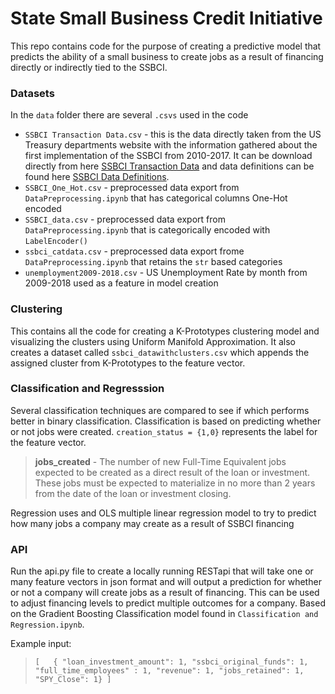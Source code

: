 # State Small Business Credit Initiative

This repo contains code for the purpose of creating a predictive model that predicts the ability of a small business to create jobs as a result of financing directly or indirectly tied to the SSBCI.

### Datasets

In the `data` folder there are several `.csvs` used in the code

- `SSBCI Transaction Data.csv` - this is the data directly taken from the US Treasury departments website with the information gathered about the first implementation of the SSBCI from 2010-2017. It can be download directly from here [SSBCI Transaction Data](https://home.treasury.gov/system/files/256/SSBCI-Transactions-Dataset.csv) and data definitions can be found here [SSBCI Data Definitions](https://home.treasury.gov/system/files/256/SSBCI-Data-Definitions.pdf).
- `SSBCI_One_Hot.csv` - preprocessed data export from `DataPreprocessing.ipynb` that has categorical columns One-Hot encoded
- `SSBCI_data.csv` - preprocessed data export from `DataPreprocessing.ipynb` that is categorically encoded with `LabelEncoder()`
- `ssbci_catdata.csv` - preprocessed data export frome `DataPreprocessing.ipynb` that retains the `str` based categories
- `unemployment2009-2018.csv` - US Unemployment Rate by month from 2009-2018 used as a feature in model creation

### Clustering

This contains all the code for creating a K-Prototypes clustering model and visualizing the clusters using Uniform Manifold Approximation. It also creates a dataset called `ssbci_datawithclusters.csv` which appends the assigned cluster from K-Prototypes to the feature vector.

### Classification and Regresssion

Several classification techniques are compared to see if which performs better in binary classification. Classification is based on predicting whether or not jobs were created. `creation_status = {1,0}` represents the label for the feature vector.

> **jobs_created** - The number of new Full-Time Equivalent jobs expected to be created as a direct result of the loan or investment. These jobs must be expected to materialize in no more than 2 years from the date of the loan or investment closing.

Regression uses and OLS multiple linear regression model to try to predict how many jobs a company may create as a result of SSBCI financing

### API

Run the api.py file to create a locally running RESTapi that will take one or many feature vectors in json format and will output a prediction for whether or not a company will create jobs as a result of financing. This can be used to adjust financing levels to predict multiple outcomes for a company. Based on the Gradient Boosting Classification model found in `Classification and Regression.ipynb`. 

Example input:
>`[   { "loan_investment_amount": 1, "ssbci_original_funds": 1, "full_time_employees" : 1, "revenue": 1, "jobs_retained": 1,  "SPY_Close": 1}
 ]`
